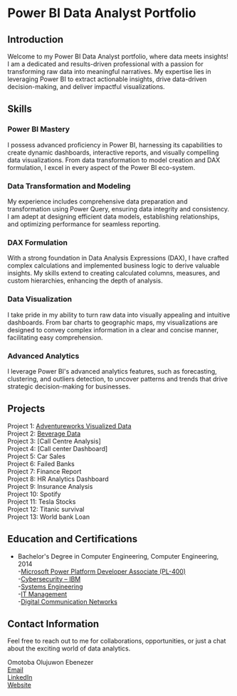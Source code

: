 # Power BI Data Analyst Portfolio

## Introduction

Welcome to my Power BI Data Analyst portfolio, where data meets insights! I am a dedicated and results-driven professional with a passion for transforming raw data into meaningful narratives. My expertise lies in leveraging Power BI to extract actionable insights, drive data-driven decision-making, and deliver impactful visualizations.

## Skills

### Power BI Mastery

I possess advanced proficiency in Power BI, harnessing its capabilities to create dynamic dashboards, interactive reports, and visually compelling data visualizations. From data transformation to model creation and DAX formulation, I excel in every aspect of the Power BI eco-system.

### Data Transformation and Modeling

My experience includes comprehensive data preparation and transformation using Power Query, ensuring data integrity and consistency. I am adept at designing efficient data models, establishing relationships, and optimizing performance for seamless reporting.

### DAX Formulation

With a strong foundation in Data Analysis Expressions (DAX), I have crafted complex calculations and implemented business logic to derive valuable insights. My skills extend to creating calculated columns, measures, and custom hierarchies, enhancing the depth of analysis.

### Data Visualization

I take pride in my ability to turn raw data into visually appealing and intuitive dashboards. From bar charts to geographic maps, my visualizations are designed to convey complex information in a clear and concise manner, facilitating easy comprehension.

### Advanced Analytics

I leverage Power BI's advanced analytics features, such as forecasting, clustering, and outliers detection, to uncover patterns and trends that drive strategic decision-making for businesses.

## Projects

Project 1: [Adventureworks Visualized Data](https://github.com/OLUJUWON-OMOTOBA/Projects-Description/blob/main/README.md#project-1-adventureworks-visualized-data)<br>
Project 2: [Beverage Data](https://github.com/OLUJUWON-OMOTOBA/Project-2)<br>
Project 3: [Call Centre Analysis]<br>
Project 4: [Call center Dashboard]<br>
Project 5: Car Sales<br>
Project 6: Failed Banks<br>
Project 7: Finance Report<br>
Project 8: HR Analytics Dashboard<br>
Project 9: Insurance Analysis<br>
Project 10: Spotify<br>
Project 11: Tesla Stocks<br>
Project 12: Titanic survival<br>
Project 13: World bank Loan<br>

## Education and Certifications

- Bachelor's Degree in Computer Engineering, Computer Engineering, 2014<br>
-[Microsoft Power Platform Developer Associate (PL-400)](https://learn.microsoft.com/en-us/users/olujuwonomotoba-0303/credentials/497e4034a4bf5d55)<br>
-[Cybersecurity – IBM](https://www.credly.com/badges/af57aefb-4d47-4e5b-a72b-986ac62cc605/linked_i)<br>
-[Systems Engineering](https://alison.com/certification/check/$2y$10$XfimzCPktJBTbF.iGKCdU.STBQV3R3LAa3p139DzYRZunMNlCQFge)<br>
-[IT Management](https://alison.com/certification/check/$2y$10$x8QT6gEr7uKIPptVW6clXOluK1kWNaQXPzaAqw7karqJnrHUVgVtu)<br>
-[Digital Communication Networks](https://alison.com/certification/check/%242y%2410%24qsLmI6HmwE7ct41jm3phehnA5m1zaR1OWhUjGFDrBu0g3aV9VmJq)<br>
## Contact Information

Feel free to reach out to me for collaborations, opportunities, or just a chat about the exciting world of data analytics.

Omotoba Olujuwon Ebenezer<br>
[Email](mail@olujuwon.net)<br>
[LinkedIn](http://www.linkedin.com/in/olujuwon-omotoba-69599074)<br>
[Website](https://www.olujuwon.net/)<br>

